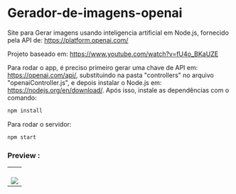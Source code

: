 # Gerador-de-imagens-openai
Site para Gerar imagens usando inteligencia artificial em Node.js, fornecido pela API de: https://platform.openai.com/

Projeto baseado em: https://www.youtube.com/watch?v=fU4o_BKaUZE


Para rodar o app, é preciso primeiro gerar uma chave de API em: https://openai.com/api/, substituindo <CHAVE-API-AQUI> na pasta "controllers" no arquivo "openaiController.js", e depois instalar o Node.js em: https://nodejs.org/en/download/. Após isso, instale as dependências com o comando: 

```bash
npm install

```

Para rodar o servidor:
```bash
npm start

```


### Preview :

<table width="100%"> 
<tr>
<td width="100%">
<br>
<img src="https://github.com/jonathanoliveirarocha/Gerador-de-Imagens-AI/blob/main/SAMPLE.png">
</td> 
</table>
